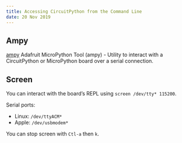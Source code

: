 ```yaml
---
title: Accessing CircuitPython from the Command Line
date: 20 Nov 2019
---
```


## Ampy

[ampy](https://github.com/scientifichackers/ampy) Adafruit MicroPython Tool (ampy) - Utility 
to interact with a CircuitPython or MicroPython board over a serial connection.

## Screen

You can interact with the board’s REPL using `screen /dev/tty* 115200`. 

Serial ports: 

- Linux: `/dev/ttyACM*`
- Apple: `/dev/usbmodem*` 

You can stop screen with `Ctl-a` then `k`.
